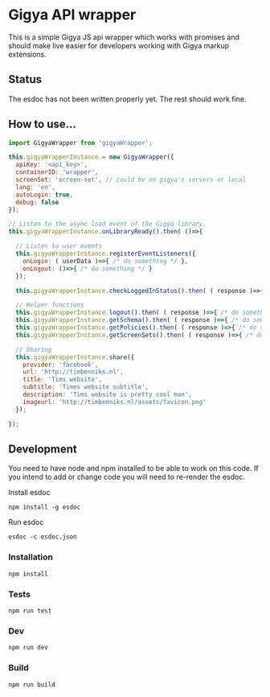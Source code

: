 # Gigya API wrapper
This is a simple Gigya JS api wrapper which works with promises and should make live easier for developers working with Gigya markup extensions.

## Status
The esdoc has not been written properly yet. The rest should work fine.

## How to use...

```js
import GigyaWrapper from 'gigyaWrapper';

this.gigyaWrapperInstance = new GigyaWrapper({
  apiKey: '<api_key>',
  containerID: 'wrapper',
  screenSet: 'screen-set', // could be on gigya's servers or local
  lang: 'en',
  autoLogin: true,
  debug: false
});

// Listen to the async load event of the Gigya library.
this.gigyaWrapperInstance.onLibraryReady().then( ()=>{

  // Listen to user events
  this.gigyaWrapperInstance.registerEventListeners({
    onLogin: ( userData )=>{ /* do something */ },
    onLogout: ()=>{ /* do something */ }
  });

  this.gigyaWrapperInstance.checkLoggedInStatus().then( ( response )=>{ /* do something */ } );

  // Helper functions
  this.gigyaWrapperInstance.logout().then( ( response )=>{ /* do something */ } );
  this.gigyaWrapperInstance.getSchema().then( ( response )=>{ /* do something */ } );
  this.gigyaWrapperInstance.getPolicies().then( ( response )=>{ /* do something */ } );
  this.gigyaWrapperInstance.getScreenSets().then( ( response )=>{ /* do something */ } );

  // Sharing
  this.gigyaWrapperInstance.share({
    provider: 'facebook',
    url: 'http://timbenniks.nl',
    title: 'Tims website',
    subtitle: 'Times website subtitle',
    description: 'Tims website is pretty cool man',
    imageurl: 'http://timbenniks.nl/assets/favicon.png'
  });

});
```

## Development
You need to have node and npm installed to be able to work on this code.
If you intend to add or change code you will need to re-render the esdoc.

Install esdoc

`npm install -g esdoc`

Run esdoc

`esdoc -c esdoc.json`

### Installation
`npm install`

### Tests
`npm run test`

### Dev
`npm run dev`

### Build
`npm run build`
